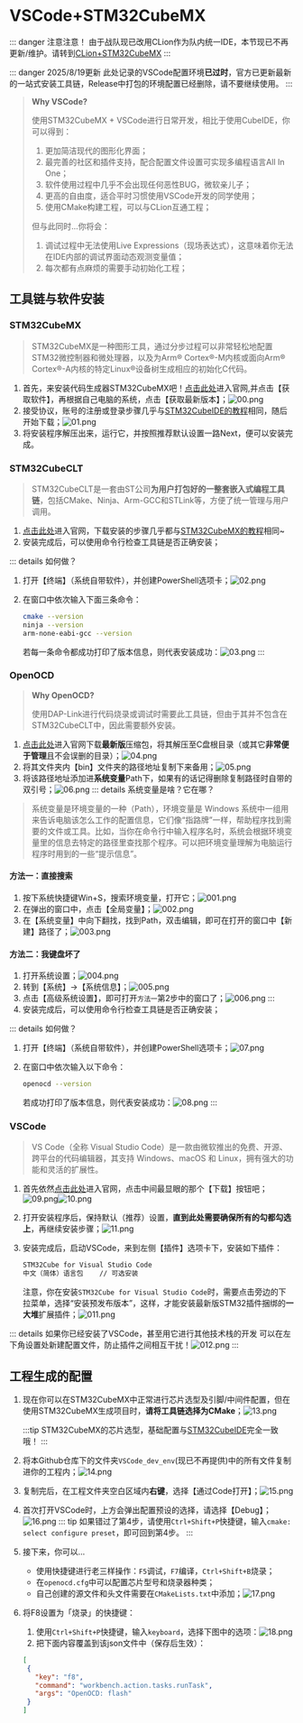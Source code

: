 # VSCode+STM32CubeMX

::: danger 注意注意！
由于战队现已改用CLion作为队内统一IDE，本节现已不再更新/维护。请转到[CLion+STM32CubeMX](/教程/正文/IDE/CLion.md)
:::

::: danger 2025/8/19更新
此处记录的VSCode配置环境**已过时**，官方已更新最新的一站式安装工具链，Release中打包的环境配置已经删除，请不要继续使用。
:::

> **Why VSCode?**
>
> 使用STM32CubeMX + VSCode进行日常开发，相比于使用CubeIDE，你可以得到：
>
> 1. 更加简洁现代的图形化界面；
> 2. 最完善的社区和插件支持，配合配置文件设置可实现多编程语言All In One；
> 3. 软件使用过程中几乎不会出现任何恶性BUG，微软亲儿子；
> 4. 更高的自由度，适合平时习惯使用VSCode开发的同学使用；
> 5. 使用CMake构建工程，可以与CLion互通工程；
>
> 但与此同时...你将会：
>
> 1. 调试过程中无法使用Live Expressions（现场表达式），这意味着你无法在IDE内部的调试界面动态观测变量值；
> 2. 每次都有点麻烦的需要手动初始化工程；

## 工具链与软件安装

### STM32CubeMX

> STM32CubeMX是一种图形工具，通过分步过程可以非常轻松地配置STM32微控制器和微处理器，以及为Arm® Cortex®-M内核或面向Arm® Cortex®-A内核的特定Linux®设备树生成相应的初始化C代码。

1. 首先，来安装代码生成器STM32CubeMX吧！[点击此处](https://www.st.com.cn/zh/development-tools/stm32cubemx.html)进入官网,并点击【获取软件】，再根据自己电脑的系统，点击【获取最新版本】；![00.png](../../../images/IDE/VSCode/00.png)
2. 接受协议，账号的注册或登录步骤几乎与[STM32CubeIDE的教程](/教程/正文/IDE/STM32CubeIDE.md)相同，随后开始下载；![01.png](../../../images/IDE/VSCode/01.png)
3. 将安装程序解压出来，运行它，并按照推荐默认设置一路Next，便可以安装完成。

### STM32CubeCLT

> STM32CubeCLT是一套由ST公司**为用户打包好的一整套嵌入式编程工具链**，包括CMake、Ninja、Arm-GCC和STLink等，方便了统一管理与用户调用。

1. [点击此处](https://www.st.com.cn/zh/development-tools/stm32cubeclt.html)进入官网，下载安装的步骤几乎都与[STM32CubeMX的教程](/教程/正文/IDE/VSCode#stm32cubemx)相同~
2. 安装完成后，可以使用命令行检查工具链是否正确安装；

::: details 如何做？

1. 打开【终端】（系统自带软件），并创建PowerShell选项卡；![02.png](../../../images/IDE/VSCode/02.png)
2. 在窗口中依次输入下面三条命令：

    ```sh
    cmake --version
    ninja --version
    arm-none-eabi-gcc --version
    ```

    若每一条命令都成功打印了版本信息，则代表安装成功：![03.png](../../../images/IDE/VSCode/03.png)
:::

### OpenOCD

> **Why OpenOCD?**
>
> 使用DAP-Link进行代码烧录或调试时需要此工具链，但由于其并不包含在STM32CubeCLT中，因此需要额外安装。

1. [点击此处](https://gnutoolchains.com/arm-eabi/openocd/)进入官网下载**最新版**压缩包，将其解压至C盘根目录（或其它**非常便于管理**且不会误删的目录）；![04.png](../../../images/IDE/VSCode/04.png)
2. 将其文件夹内【bin】文件夹的路径地址复制下来备用；![05.png](../../../images/IDE/VSCode/05.png)
3. 将该路径地址添加进**系统变量**Path下，如果有的话记得删除复制路径时自带的双引号；![06.png](../../../images/IDE/VSCode/06.png)
::: details 系统变量是啥？它在哪？

> 系统变量是环境变量的一种（Path），环境变量是 Windows 系统中一组用来告诉电脑该怎么工作的配置信息，它们像“指路牌”一样，帮助程序找到需要的文件或工具。比如，当你在命令行中输入程序名时，系统会根据环境变量里的信息去特定的路径里查找那个程序。可以把环境变量理解为电脑运行程序时用到的一些“提示信息”。

#### 方法一：直接搜索

1. 按下系统快捷键Win+S，搜索环境变量，打开它；![001.png](../../../images/IDE/VSCode/001.png)
2. 在弹出的窗口中，点击【全局变量】；![002.png](../../../images/IDE/VSCode/002.png)
3. 在【系统变量】中向下翻找，找到Path，双击编辑，即可在打开的窗口中【新建】路径了；![003.png](../../../images/IDE/VSCode/003.png)

#### 方法二：我键盘坏了

1. 打开系统设置；![004.png](../../../images/IDE/VSCode/004.png)
2. 转到【系统】→【系统信息】；![005.png](../../../images/IDE/VSCode/005.png)
3. 点击【高级系统设置】，即可打开`方法一`第2步中的窗口了；![006.png](../../../images/IDE/VSCode/006.png)
:::
4. 安装完成后，可以使用命令行检查工具链是否正确安装；

::: details 如何做？

1. 打开【终端】（系统自带软件），并创建PowerShell选项卡；![07.png](../../../images/IDE/VSCode/07.png)
2. 在窗口中依次输入以下命令：

    ```sh
    openocd --version
    ```

   若成功打印了版本信息，则代表安装成功：![08.png](../../../images/IDE/VSCode/08.png)
:::

### VSCode

> VS Code（全称 Visual Studio Code）是一款由微软推出的免费、开源、跨平台的代码编辑器，其支持 Windows、macOS 和 Linux，拥有强大的功能和灵活的扩展性。

1. 首先依然[点击此处](https://code.visualstudio.com/)进入官网，点击中间最显眼的那个【下载】按钮吧；![09.png](../../../images/IDE/VSCode/09.png)![10.png](../../../images/IDE/VSCode/10.png)
2. 打开安装程序后，保持默认（推荐）设置，**直到此处需要确保所有的勾都勾选上**，再继续安装步骤；![11.png](../../../images/IDE/VSCode/11.png)
3. 安装完成后，启动VSCode，来到左侧【插件】选项卡下，安装如下插件：

   ```txt
   STM32Cube for Visual Studio Code
   中文（简体）语言包    // 可选安装
   ```

   注意，你在安装`STM32Cube for Visual Studio Code`时，需要点击旁边的下拉菜单，选择“安装预发布版本”，这样，才能安装最新版STM32插件捆绑的**一大堆**扩展插件；![011.png](../../../images/IDE/VSCode/011.png)

::: details 如果你已经安装了VSCode，甚至用它进行其他技术栈的开发
可以在左下角设置处新建配置文件，防止插件之间相互干扰！![012.png](../../../images/IDE/VSCode/012.png)
:::

## 工程生成的配置

1. 现在你可以在STM32CubeMX中正常进行芯片选型及引脚/中间件配置，但在使用STM32CubeMX生成项目时，**请将工具链选择为CMake**；![13.png](../../../images/IDE/VSCode/13.png)

   :::tip
   STM32CubeMX的芯片选型，基础配置与[STM32CubeIDE](/教程/正文/IDE/STM32CubeIDE#项目基本配置)完全一致哦！
   :::

2. 将本Github仓库下的文件夹`VSCode_dev_env`(现已不再提供)中的所有文件复制进你的工程内；![14.png](../../../images/IDE/VSCode/14.png)
3. 复制完后，在工程文件夹空白区域内**右键**，选择【通过Code打开】；![15.png](../../../images/IDE/VSCode/15.png)
4. 首次打开VSCode时，上方会弹出配置预设的选择，请选择【Debug】；![16.png](../../../images/IDE/VSCode/16.png)
::: tip
如果错过了第4步，请使用`Ctrl+Shift+P`快捷键，输入`cmake: select configure preset`，即可回到第4步。
:::
5. 接下来，你可以...
   - 使用快捷键进行老三样操作：`F5`调试，`F7`编译，`Ctrl+Shift+B`烧录；
   - 在`openocd.cfg`中可以配置芯片型号和烧录器种类；
   - 自己创建的源文件和头文件需要在`CMakeLists.txt`中添加；![17.png](../../../images/IDE/VSCode/17.png)
6. <Badge type="warning" text="可选步骤" />将F8设置为「烧录」的快捷键：
   1. 使用`Ctrl+Shift+P`快捷键，输入`keyboard`，选择下图中的选项：![18.png](../../../images/IDE/VSCode/18.png)
   2. 把下面内容覆盖到该json文件中（保存后生效）：

   ```json
   [
    {
      "key": "f8",
      "command": "workbench.action.tasks.runTask",
      "args": "OpenOCD: flash"
    }
   ]
   ```
